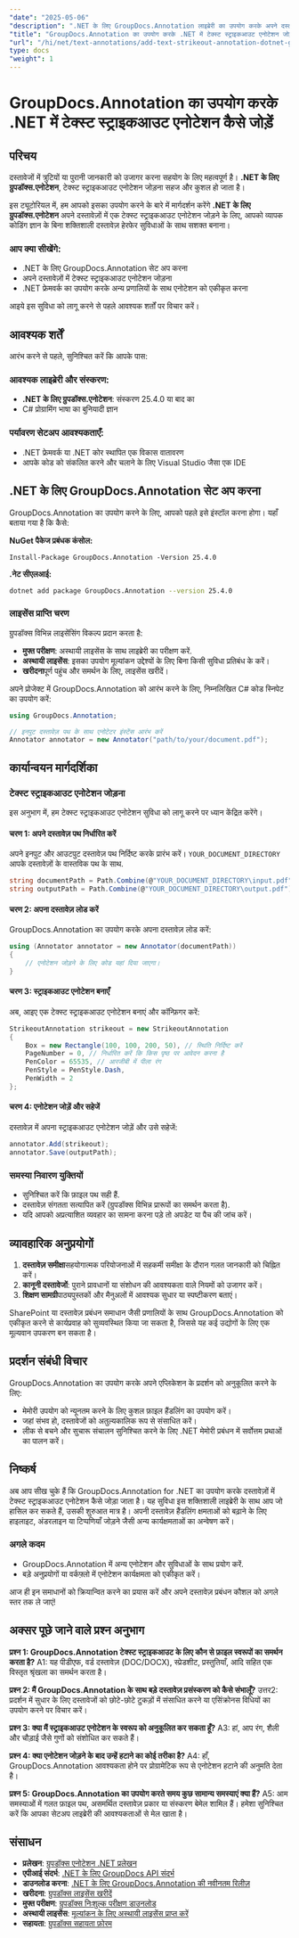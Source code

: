 ```yaml
---
"date": "2025-05-06"
"description": ".NET के लिए GroupDocs.Annotation लाइब्रेरी का उपयोग करके अपने दस्तावेज़ों में टेक्स्ट स्ट्राइकआउट एनोटेशन जोड़ने का तरीका जानें, दस्तावेज़ समीक्षा और सहयोग को बेहतर बनाएँ।"
"title": "GroupDocs.Annotation का उपयोग करके .NET में टेक्स्ट स्ट्राइकआउट एनोटेशन जोड़ें"
"url": "/hi/net/text-annotations/add-text-strikeout-annotation-dotnet-groupdocs/"
type: docs
"weight": 1
---
```


# GroupDocs.Annotation का उपयोग करके .NET में टेक्स्ट स्ट्राइकआउट एनोटेशन कैसे जोड़ें

## परिचय

दस्तावेजों में त्रुटियों या पुरानी जानकारी को उजागर करना सहयोग के लिए महत्वपूर्ण है। **.NET के लिए ग्रुपडॉक्स.एनोटेशन**, टेक्स्ट स्ट्राइकआउट एनोटेशन जोड़ना सहज और कुशल हो जाता है।

इस ट्यूटोरियल में, हम आपको इसका उपयोग करने के बारे में मार्गदर्शन करेंगे **.NET के लिए ग्रुपडॉक्स.एनोटेशन** अपने दस्तावेज़ों में एक टेक्स्ट स्ट्राइकआउट एनोटेशन जोड़ने के लिए, आपको व्यापक कोडिंग ज्ञान के बिना शक्तिशाली दस्तावेज़ हेरफेर सुविधाओं के साथ सशक्त बनाना।

### आप क्या सीखेंगे:
- .NET के लिए GroupDocs.Annotation सेट अप करना
- अपने दस्तावेज़ों में टेक्स्ट स्ट्राइकआउट एनोटेशन जोड़ना
- .NET फ्रेमवर्क का उपयोग करके अन्य प्रणालियों के साथ एनोटेशन को एकीकृत करना

आइये इस सुविधा को लागू करने से पहले आवश्यक शर्तों पर विचार करें।

## आवश्यक शर्तें

आरंभ करने से पहले, सुनिश्चित करें कि आपके पास:

### आवश्यक लाइब्रेरी और संस्करण:
- **.NET के लिए ग्रुपडॉक्स.एनोटेशन**: संस्करण 25.4.0 या बाद का
- C# प्रोग्रामिंग भाषा का बुनियादी ज्ञान

### पर्यावरण सेटअप आवश्यकताएँ:
- .NET फ्रेमवर्क या .NET कोर स्थापित एक विकास वातावरण
- आपके कोड को संकलित करने और चलाने के लिए Visual Studio जैसा एक IDE

## .NET के लिए GroupDocs.Annotation सेट अप करना

GroupDocs.Annotation का उपयोग करने के लिए, आपको पहले इसे इंस्टॉल करना होगा। यहाँ बताया गया है कि कैसे:

**NuGet पैकेज प्रबंधक कंसोल:**
```plaintext
Install-Package GroupDocs.Annotation -Version 25.4.0
```

**.नेट सीएलआई:**
```bash
dotnet add package GroupDocs.Annotation --version 25.4.0
```

### लाइसेंस प्राप्ति चरण

ग्रुपडॉक्स विभिन्न लाइसेंसिंग विकल्प प्रदान करता है:
- **मुफ्त परीक्षण**: अस्थायी लाइसेंस के साथ लाइब्रेरी का परीक्षण करें.
- **अस्थायी लाइसेंस**: इसका उपयोग मूल्यांकन उद्देश्यों के लिए बिना किसी सुविधा प्रतिबंध के करें।
- **खरीदना**पूर्ण पहुंच और समर्थन के लिए, लाइसेंस खरीदें।

अपने प्रोजेक्ट में GroupDocs.Annotation को आरंभ करने के लिए, निम्नलिखित C# कोड स्निपेट का उपयोग करें:

```csharp
using GroupDocs.Annotation;

// इनपुट दस्तावेज़ पथ के साथ एनोटेटर इंस्टेंस आरंभ करें
Annotator annotator = new Annotator("path/to/your/document.pdf");
```

## कार्यान्वयन मार्गदर्शिका

### टेक्स्ट स्ट्राइकआउट एनोटेशन जोड़ना

इस अनुभाग में, हम टेक्स्ट स्ट्राइकआउट एनोटेशन सुविधा को लागू करने पर ध्यान केंद्रित करेंगे।

#### चरण 1: अपने दस्तावेज़ पथ निर्धारित करें

अपने इनपुट और आउटपुट दस्तावेज़ पथ निर्दिष्ट करके प्रारंभ करें। `YOUR_DOCUMENT_DIRECTORY` आपके दस्तावेज़ों के वास्तविक पथ के साथ.

```csharp
string documentPath = Path.Combine(@"YOUR_DOCUMENT_DIRECTORY\input.pdf");
string outputPath = Path.Combine(@"YOUR_DOCUMENT_DIRECTORY\output.pdf");
```

#### चरण 2: अपना दस्तावेज़ लोड करें

GroupDocs.Annotation का उपयोग करके अपना दस्तावेज़ लोड करें:

```csharp
using (Annotator annotator = new Annotator(documentPath))
{
    // एनोटेशन जोड़ने के लिए कोड यहां दिया जाएगा।
}
```

#### चरण 3: स्ट्राइकआउट एनोटेशन बनाएँ

अब, आइए एक टेक्स्ट स्ट्राइकआउट एनोटेशन बनाएं और कॉन्फ़िगर करें:

```csharp
StrikeoutAnnotation strikeout = new StrikeoutAnnotation
{
    Box = new Rectangle(100, 100, 200, 50), // स्थिति निर्दिष्ट करें
    PageNumber = 0, // निर्धारित करें कि किस पृष्ठ पर आवेदन करना है
    PenColor = 65535, // आरजीबी में पीला रंग
    PenStyle = PenStyle.Dash,
    PenWidth = 2
};
```

#### चरण 4: एनोटेशन जोड़ें और सहेजें

दस्तावेज़ में अपना स्ट्राइकआउट एनोटेशन जोड़ें और उसे सहेजें:

```csharp
annotator.Add(strikeout);
annotator.Save(outputPath);
```

### समस्या निवारण युक्तियों

- सुनिश्चित करें कि फ़ाइल पथ सही हैं.
- दस्तावेज़ संगतता सत्यापित करें (ग्रुपडॉक्स विभिन्न प्रारूपों का समर्थन करता है).
- यदि आपको अप्रत्याशित व्यवहार का सामना करना पड़े तो अपडेट या पैच की जांच करें।

## व्यावहारिक अनुप्रयोगों

1. **दस्तावेज़ समीक्षा**सहयोगात्मक परियोजनाओं में सहकर्मी समीक्षा के दौरान गलत जानकारी को चिह्नित करें।
2. **कानूनी दस्तावेजों**: पुराने प्रावधानों या संशोधन की आवश्यकता वाले नियमों को उजागर करें।
3. **शिक्षण सामग्री**पाठ्यपुस्तकों और मैनुअलों में आवश्यक सुधार या स्पष्टीकरण बताएं।

SharePoint या दस्तावेज़ प्रबंधन समाधान जैसी प्रणालियों के साथ GroupDocs.Annotation को एकीकृत करने से कार्यप्रवाह को सुव्यवस्थित किया जा सकता है, जिससे यह कई उद्योगों के लिए एक मूल्यवान उपकरण बन सकता है।

## प्रदर्शन संबंधी विचार

GroupDocs.Annotation का उपयोग करके अपने एप्लिकेशन के प्रदर्शन को अनुकूलित करने के लिए:
- मेमोरी उपयोग को न्यूनतम करने के लिए कुशल फ़ाइल हैंडलिंग का उपयोग करें।
- जहां संभव हो, दस्तावेजों को अतुल्यकालिक रूप से संसाधित करें।
- लीक से बचने और सुचारू संचालन सुनिश्चित करने के लिए .NET मेमोरी प्रबंधन में सर्वोत्तम प्रथाओं का पालन करें।

## निष्कर्ष

अब आप सीख चुके हैं कि GroupDocs.Annotation for .NET का उपयोग करके दस्तावेज़ों में टेक्स्ट स्ट्राइकआउट एनोटेशन कैसे जोड़ा जाता है। यह सुविधा इस शक्तिशाली लाइब्रेरी के साथ आप जो हासिल कर सकते हैं, उसकी शुरुआत मात्र है। अपनी दस्तावेज़ हैंडलिंग क्षमताओं को बढ़ाने के लिए हाइलाइट, अंडरलाइन या टिप्पणियाँ जोड़ने जैसी अन्य कार्यक्षमताओं का अन्वेषण करें।

### अगले कदम
- GroupDocs.Annotation में अन्य एनोटेशन और सुविधाओं के साथ प्रयोग करें.
- बड़े अनुप्रयोगों या वर्कफ़्लो में एनोटेशन कार्यक्षमता को एकीकृत करें।

आज ही इन समाधानों को क्रियान्वित करने का प्रयास करें और अपने दस्तावेज़ प्रबंधन कौशल को अगले स्तर तक ले जाएं!

## अक्सर पूछे जाने वाले प्रश्न अनुभाग

**प्रश्न 1: GroupDocs.Annotation टेक्स्ट स्ट्राइकआउट के लिए कौन से फ़ाइल स्वरूपों का समर्थन करता है?**
A1: यह पीडीएफ, वर्ड दस्तावेज़ (DOC/DOCX), स्प्रेडशीट, प्रस्तुतियाँ, आदि सहित एक विस्तृत श्रृंखला का समर्थन करता है।

**प्रश्न 2: मैं GroupDocs.Annotation के साथ बड़े दस्तावेज़ प्रसंस्करण को कैसे संभालूँ?**
उत्तर2: प्रदर्शन में सुधार के लिए दस्तावेजों को छोटे-छोटे टुकड़ों में संसाधित करने या एसिंक्रोनस विधियों का उपयोग करने पर विचार करें।

**प्रश्न 3: क्या मैं स्ट्राइकआउट एनोटेशन के स्वरूप को अनुकूलित कर सकता हूँ?**
A3: हां, आप रंग, शैली और चौड़ाई जैसे गुणों को संशोधित कर सकते हैं।

**प्रश्न 4: क्या एनोटेशन जोड़ने के बाद उन्हें हटाने का कोई तरीका है?**
A4: हाँ, GroupDocs.Annotation आवश्यकता होने पर प्रोग्रामेटिक रूप से एनोटेशन हटाने की अनुमति देता है।

**प्रश्न 5: GroupDocs.Annotation का उपयोग करते समय कुछ सामान्य समस्याएं क्या हैं?**
A5: आम समस्याओं में गलत फ़ाइल पथ, असमर्थित दस्तावेज़ प्रकार या संस्करण बेमेल शामिल हैं। हमेशा सुनिश्चित करें कि आपका सेटअप लाइब्रेरी की आवश्यकताओं से मेल खाता है।

## संसाधन
- **प्रलेखन**: [ग्रुपडॉक्स एनोटेशन .NET प्रलेखन](https://docs.groupdocs.com/annotation/net/)
- **एपीआई संदर्भ**: [.NET के लिए GroupDocs API संदर्भ](https://reference.groupdocs.com/annotation/net/)
- **डाउनलोड करना**: [.NET के लिए GroupDocs.Annotation की नवीनतम रिलीज़](https://releases.groupdocs.com/annotation/net/)
- **खरीदना**: [ग्रुपडॉक्स लाइसेंस खरीदें](https://purchase.groupdocs.com/buy)
- **मुफ्त परीक्षण**: [ग्रुपडॉक्स निःशुल्क परीक्षण डाउनलोड](https://releases.groupdocs.com/annotation/net/)
- **अस्थायी लाइसेंस**: [मूल्यांकन के लिए अस्थायी लाइसेंस प्राप्त करें](https://purchase.groupdocs.com/temporary-license/)
- **सहायता**: [ग्रुपडॉक्स सहायता फ़ोरम](https://forum.groupdocs.com/c/annotation/)
